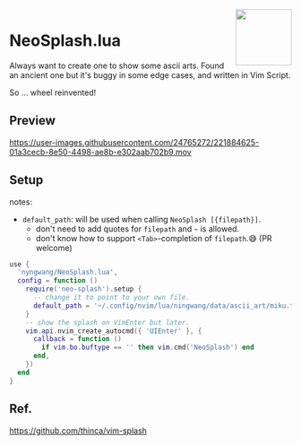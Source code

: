<img src="https://neovim.io/logos/neovim-mark-flat.png" align="right" width="100" />

NeoSplash.lua
===

Always want to create one to show some ascii arts.
Found an ancient one but it's buggy in some edge cases,
and written in Vim Script.

So ... wheel reinvented!


## Preview

https://user-images.githubusercontent.com/24765272/221884625-01a3cecb-8e50-4498-ae8b-e302aab702b9.mov


## Setup

notes:
- `default_path`: will be used when calling `NeoSplash [{filepath}]`.
  - don't need to add quotes for `filepath` and `~` is allowed.
  - don't know how to support `<Tab>`-completion of `filepath`.😅 (PR welcome)


```lua
use {
  'nyngwang/NeoSplash.lua',
  config = function ()
    require('neo-splash').setup {
      -- change it to point to your own file.
      default_path = '~/.config/nvim/lua/ningwang/data/ascii_art/miku.txt'
    }
    -- show the splash on VimEnter but later.
    vim.api.nvim_create_autocmd({ 'UIEnter' }, {
      callback = function ()
        if vim.bo.buftype == '' then vim.cmd('NeoSplash') end
      end,
    })
  end
}
```


## Ref.

https://github.com/thinca/vim-splash
